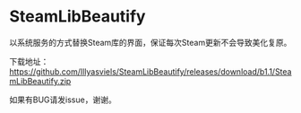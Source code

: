 # SteamLibBeautify
 以系统服务的方式替换Steam库的界面，保证每次Steam更新不会导致美化复原。


下载地址：https://github.com/Illyasviels/SteamLibBeautify/releases/download/b1.1/SteamLibBeautify.zip

如果有BUG请发issue，谢谢。
